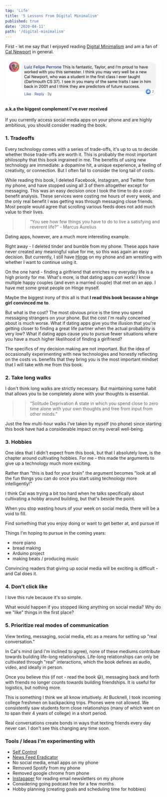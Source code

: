 ```yaml
---
tag: 'Life'
title: '5 Lessons From Digital Minimalism'
published: true
date: '2020-04-11'
path: '/digital-minimalism'
---
```


First - let me say that I enjoyed reading [Digital Minimalism](https://www.amazon.com/Digital-Minimalism-Choosing-Focused-Noisy/dp/0525536515) and am a fan of [Cal Newport](https://www.calnewport.com/blog/) in general.

![Taylor being compared to Cal Newport](./taylor-cal.png)
#### a.k.a the biggest complement I've ever received

If you currently access social media apps on your phone and are highly ambitious, you should consider reading the book.

### 1. Tradeoffs

Every technology comes with a series of trade-offs, it's up to us to decide whether those trade-offs are worth it. This is probably
the most important philosophy that this book ingrained in me. The benefits of using new technology are immediate: a dopamine hit,
a unique experience, a feeling of creativity, or connection. But I often fail to consider the long tail of costs.

While reading this book, I deleted Facebook, Instagram, and Twitter from my phone, and have stopped using all 3 of them altogether except for messaging.
This was an easy decision once I took the time to do a cost-benefit analysis. These services were costing me hours of every week, and the only
real benefit I was getting was through messaging close friends. Most people would agree that scrolling various feeds does not add much value to their lives.

>> “You see how few things you have to do to live a satisfying and reverent life?” - Marcus Aurelius

Dating apps, however, are a much more interesting example.

Right away - I deleted tinder and bumble from my phone. These apps have never created any meaningful value for me, so this was again an easy decision.
But currently, I still have [Hinge](https://hinge.co/) on my phone and am wrestling with whether I want to continue using it.

On the one hand - finding a girlfriend that enriches my everyday life is a high priority for me. What's more, is that dating apps *can* work! I know multiple happy couples (and even a married couple) that met on an app. I have met some great people on Hinge myself.

Maybe the biggest irony of this all is that **I read this book because a hinge girl convinced me to**.

But what is the cost? The most obvious price is the time you spend messaging strangers on your phone. But the cost I'm really concerned about is much worse. What if dating apps give you the illusion that you're getting closer to finding a great life partner when the actual probability is very low? What if dating apps cause you to pursue fewer situations where you have a much higher likelihood of finding a girlfriend?

The specifics of my decision making are not important. But the idea of occasionally experimenting with new technologies and honestly reflecting on the costs vs. benefits that they bring you is the most important mindset that I will take with me from this book.

### 2. Take long walks

I don't think long walks are strictly necessary. But maintaining some habit that allows you to be completely alone with your thoughts is essential.

>> “Solitude Deprivation A state in which you spend close to zero time alone with your own thoughts and free from input from other minds.”

Just the few multi-hour walks I've taken by myself (no phone) since starting this book have had a considerable impact on my overall well-being. 

### 3. Hobbies

One idea that I didn't expect from this book, but that I absolutely love, is the chapter around cultivating hobbies. For me - this made the arguments to give up a technology much more exciting.

Rather than "this is bad for your brain" the argument becomes "look at all the fun things you can do once you start using technology more intelligently!"

I think Cal was trying a bit too hard when he talks specifically about cultivating a hobby around building, but that's beside the point.

When you stop wasting hours of your week on social media, there will be a void to fill.

Find something that you enjoy doing or want to get better at, and pursue it!

Things I'm hoping to pursue in the coming years:
- more piano
- bread making
- Arduino project
- making beats / producing music

Convincing readers that giving up social media will be exciting is difficult - and Cal does it.

### 4. Don't click like

I love this rule because it's so simple.

What would happen if you stopped liking anything on social media? Why do we "like" things in the first place?

### 5. Prioritize real modes of communication

View texting, messaging, social media, etc as a means for setting up "real conversation."

In Cal's mind (and I'm inclined to agree), none of these mediums contribute towards building life-long relationships. Life-long relationships can only be cultivated through "real" interactions, which the book defines as audio, video, and ideally in person.

Once you believe this (if not - read the book 😃), messaging back and forth with friends no longer counts towards building friendships. It is useful for logistics, but nothing more.

This is something I think we all know intuitively. At Bucknell, I took incoming college freshmen on backpacking trips. Phones were not allowed. We consistently saw students form close relationships (many of which went on to span their 4 years of college) in a short period.

Real conversations create bonds in ways that texting friends every day never can. I don't see this changing any time soon.


### Tools / Ideas I'm experimenting with
- [Self Control](https://selfcontrolapp.com/)
- [News Feed Eradicator](https://chrome.google.com/webstore/detail/news-feed-eradicator-for/fjcldmjmjhkklehbacihaiopjklihlgg?hl=en)
- No social media, email apps on my phone
- Removed Spotify from my phone
- Removed google chrome from phone
- [Instapaper](https://www.instapaper.com/) for reading email newsletters on my phone
- Considering going podcast free for a few months
- Hobby planning (creating goals and scheduling time for hobbies)
